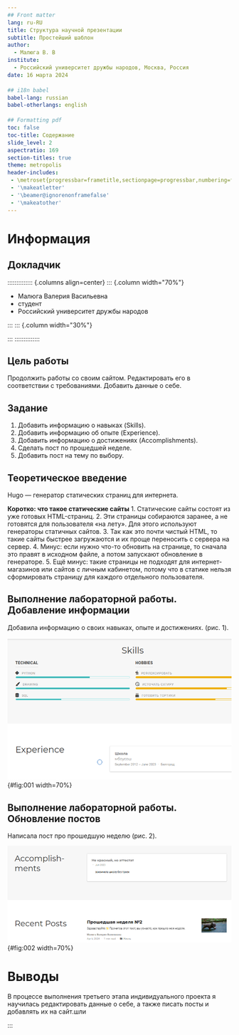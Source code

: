 ```yaml
---
## Front matter
lang: ru-RU
title: Структура научной презентации
subtitle: Простейший шаблон
author:
  - Малюга В. В
institute:
  - Российский университет дружбы народов, Москва, Россия
date: 16 марта 2024

## i18n babel
babel-lang: russian
babel-otherlangs: english

## Formatting pdf
toc: false
toc-title: Содержание
slide_level: 2
aspectratio: 169
section-titles: true
theme: metropolis
header-includes:
 - \metroset{progressbar=frametitle,sectionpage=progressbar,numbering=fraction}
 - '\makeatletter'
 - '\beamer@ignorenonframefalse'
 - '\makeatother'
---
```


# Информация

## Докладчик

:::::::::::::: {.columns align=center}
::: {.column width="70%"}

  * Малюга Валерия Васильевна
  * студент
  * Российский университет дружбы народов

:::
::: {.column width="30%"}


:::
::::::::::::::

## Цель работы

Продолжить работы со своим сайтом. Редактировать его в соответствии с требованиями. Добавить данные о себе.

## Задание

1. Добавить информацию о навыках (Skills).
2. Добавить информацию об опыте (Experience).
3. Добавить информацию о достижениях (Accomplishments).
4. Сделать пост по прошедшей неделе.
5. Добавить пост на тему по выбору.

## Теоретическое введение

Hugo — генератор статических страниц для интернета.

**Коротко: что такое статические сайты**
    1. Статические сайты состоят из уже готовых HTML-страниц.
    2. Эти страницы собираются заранее, а не готовятся для пользователя «на лету». Для этого используют генераторы статичных сайтов.
    3. Так как это почти чистый HTML, то такие сайты быстрее загружаются и их проще переносить с сервера на сервер.
    4. Минус: если нужно что-то обновить на странице, то сначала это правят в исходном файле, а потом запускают обновление в генераторе.
    5. Ещё минус: такие страницы не подходят для интернет-магазинов или сайтов с личным кабинетом, потому что в статике нельзя сформировать страницу для каждого отдельного пользователя.

## Выполнение лабораторной работы. Добавление информации


Добавила информацию о своих навыках, опыте и достижениях. (рис. 1).  

![Страница](image/1.png){#fig:001 width=70%}

## Выполнение лабораторной работы. Обновление постов

Написала пост про прошедшую неделю (рис. 2).

![Посты](image/2.png){#fig:002 width=70%}


# Выводы

В процессе выполнения третьего этапа индивидуального проекта я научилась редактировать данные о себе, а также писать посты и добавлять их на сайт.шли

:::

